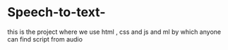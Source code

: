 # Speech-to-text-
this is the project where we use html , css and js and ml by which anyone can find script from audio
